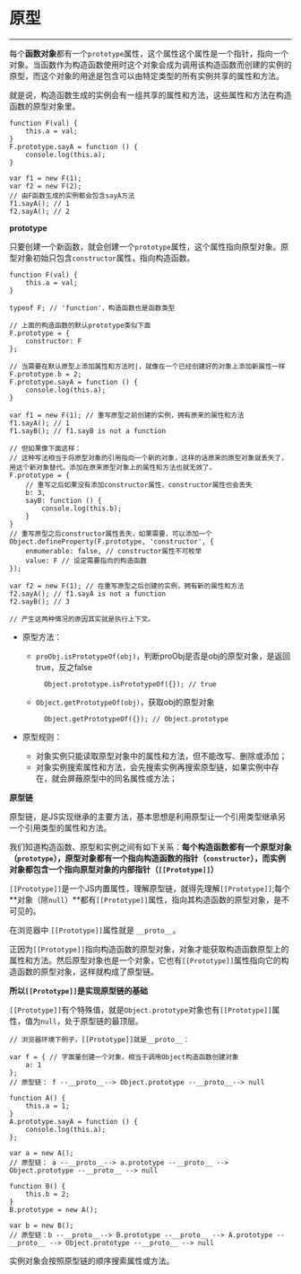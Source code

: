 # 原型 #


----------

每个**函数对象**都有一个`prototype`属性，这个属性这个属性是一个指针，指向一个对象。当函数作为构造函数使用时这个对象会成为调用该构造函数而创建的实例的原型，而这个对象的用途是包含可以由特定类型的所有实例共享的属性和方法。

就是说，构造函数生成的实例会有一组共享的属性和方法，这些属性和方法在构造函数的原型对象里。

	function F(val) {
		this.a = val;
	}
	F.prototype.sayA = function () {
		console.log(this.a);
	}

	var f1 = new F(1);
	var f2 = new F(2);
	// 由F函数生成的实例都会包含sayA方法
	f1.sayA(); // 1
	f2.sayA(); // 2

**prototype**

只要创建一个新函数，就会创建一个`prototype`属性，这个属性指向原型对象。原型对象初始只包含`constructor`属性，指向构造函数。

	function F(val) {
		this.a = val;
	}

	typeof F; // 'function'，构造函数也是函数类型

	// 上面的构造函数的默认prototype类似下面
	F.prototype = {
		constructor: F
	};

	// 当需要在默认原型上添加属性和方法时|，就像在一个已经创建好的对象上添加新属性一样
	F.prototype.b = 2;
	F.prototype.sayA = function () {
		console.log(this.a);
	}

	var f1 = new F(1); // 重写原型之前创建的实例，拥有原来的属性和方法
	f1.sayA(); // 1
	f1.sayB(); // f1.sayB is not a function

	// 但如果像下面这样：
	// 这种写法相当于将原型对象的引用指向一个新的对象，这样的话原来的原型对象就丢失了，用这个新对象替代。添加在原来原型对象上的属性和方法也就无效了。
	F.prototype = {
		// 重写之后如果没有添加constructor属性，constructor属性也会丢失
		b: 3,
		sayB: function () {
			console.log(this.b);
		}
	}
	// 重写原型之后constructor属性丢失，如果需要，可以添加一个
	Object.defineProperty(F.prototype, 'constructor', {
        enmumerable: false, // constructor属性不可枚举
        value: F // 设定需要指向的构造函数
    }); 

	var f2 = new F(1); // 在重写原型之后创建的实例，拥有新的属性和方法
	f2.sayA(); // f1.sayA is not a function
	f2.sayB(); // 3

	// 产生这两种情况的原因其实就是执行上下文。
	
- 原型方法：

	- `proObj.isPrototypeOf(obj)`，判断proObj是否是obj的原型对象，是返回true，反之false
			
			Object.prototype.isPrototypeOf({}); // true

	- `Object.getPrototypeOf(obj)`，获取obj的原型对象

			Object.getPrototypeOf({}); // Object.prototype

- 原型规则：

	- 对象实例只能读取原型对象中的属性和方法，但不能改写、删除或添加；
	- 对象实例搜索属性和方法，会先搜索实例再搜索原型链，如果实例中存在，就会屏蔽原型中的同名属性或方法；

**原型链**

原型链，是JS实现继承的主要方法，基本思想是利用原型让一个引用类型继承另一个引用类型的属性和方法。

我们知道构造函数、原型和实例之间有如下关系：**每个构造函数都有一个原型对象（`prototype`），原型对象都有一个指向构造函数的指针（`constructor`），而实例对象都包含一个指向原型对象的内部指针（` [[Prototype]] `）**

`[[Prototype]]`是一个JS内置属性，理解原型链，就得先理解`[[Prototype]]`;每个**对象（除`null`）**都有`[[Prototype]]`属性，指向其构造函数的原型对象，是不可见的。

在浏览器中 `[[Prototype]]`属性就是 `__proto__`。

正因为`[[Prototype]]`指向构造函数的原型对象，对象才能获取构造函数原型上的属性和方法。然后原型对象也是一个对象，它也有`[[Prototype]]`属性指向它的构造函数的原型对象，这样就构成了原型链。

**所以`[[Prototype]]`是实现原型链的基础**

`[[Prototype]]`有个特殊值，就是`Object.prototype`对象也有`[[Prototype]]`属性，值为`null`，处于原型链的最顶层。
	
	// 浏览器环境下例子，[[Prototype]]就是__proto__：
	
	var f = { // 字面量创建一个对象，相当于调用Object构造函数创建对象
		a: 1
	}; 
	// 原型链： f --__proto__--> Object.prototype --__proto__--> null

	function A() {
		this.a = 1;
	}
	A.prototype.sayA = function () {
		console.log(this.a);
	};

	var a = new A();
	// 原型链： a --__proto__--> a.prototype --__proto__ --> Object.prototype --__proto__ --> null

	function B() {
		this.b = 2;
	} 
	B.prototype = new A();

	var b = new B();
	// 原型链：b --__proto__--> B.prototype --__proto__ --> A.prototype --__proto__ --> Object.prototype --__proto__ --> null

实例对象会按照原型链的顺序搜索属性或方法。



